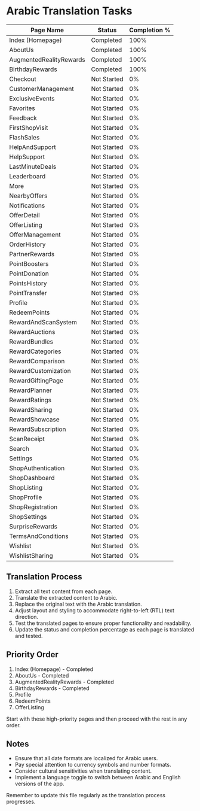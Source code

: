 # Arabic Translation Tasks

| Page Name | Status | Completion % |
|-----------|--------|--------------|
| Index (Homepage) | Completed | 100% |
| AboutUs | Completed | 100% |
| AugmentedRealityRewards | Completed | 100% |
| BirthdayRewards | Completed | 100% |
| Checkout | Not Started | 0% |
| CustomerManagement | Not Started | 0% |
| ExclusiveEvents | Not Started | 0% |
| Favorites | Not Started | 0% |
| Feedback | Not Started | 0% |
| FirstShopVisit | Not Started | 0% |
| FlashSales | Not Started | 0% |
| HelpAndSupport | Not Started | 0% |
| HelpSupport | Not Started | 0% |
| LastMinuteDeals | Not Started | 0% |
| Leaderboard | Not Started | 0% |
| More | Not Started | 0% |
| NearbyOffers | Not Started | 0% |
| Notifications | Not Started | 0% |
| OfferDetail | Not Started | 0% |
| OfferListing | Not Started | 0% |
| OfferManagement | Not Started | 0% |
| OrderHistory | Not Started | 0% |
| PartnerRewards | Not Started | 0% |
| PointBoosters | Not Started | 0% |
| PointDonation | Not Started | 0% |
| PointsHistory | Not Started | 0% |
| PointTransfer | Not Started | 0% |
| Profile | Not Started | 0% |
| RedeemPoints | Not Started | 0% |
| RewardAndScanSystem | Not Started | 0% |
| RewardAuctions | Not Started | 0% |
| RewardBundles | Not Started | 0% |
| RewardCategories | Not Started | 0% |
| RewardComparison | Not Started | 0% |
| RewardCustomization | Not Started | 0% |
| RewardGiftingPage | Not Started | 0% |
| RewardPlanner | Not Started | 0% |
| RewardRatings | Not Started | 0% |
| RewardSharing | Not Started | 0% |
| RewardShowcase | Not Started | 0% |
| RewardSubscription | Not Started | 0% |
| ScanReceipt | Not Started | 0% |
| Search | Not Started | 0% |
| Settings | Not Started | 0% |
| ShopAuthentication | Not Started | 0% |
| ShopDashboard | Not Started | 0% |
| ShopListing | Not Started | 0% |
| ShopProfile | Not Started | 0% |
| ShopRegistration | Not Started | 0% |
| ShopSettings | Not Started | 0% |
| SurpriseRewards | Not Started | 0% |
| TermsAndConditions | Not Started | 0% |
| Wishlist | Not Started | 0% |
| WishlistSharing | Not Started | 0% |

## Translation Process

1. Extract all text content from each page.
2. Translate the extracted content to Arabic.
3. Replace the original text with the Arabic translation.
4. Adjust layout and styling to accommodate right-to-left (RTL) text direction.
5. Test the translated pages to ensure proper functionality and readability.
6. Update the status and completion percentage as each page is translated and tested.

## Priority Order

1. Index (Homepage) - Completed
2. AboutUs - Completed
3. AugmentedRealityRewards - Completed
4. BirthdayRewards - Completed
5. Profile
6. RedeemPoints
7. OfferListing

Start with these high-priority pages and then proceed with the rest in any order.

## Notes

- Ensure that all date formats are localized for Arabic users.
- Pay special attention to currency symbols and number formats.
- Consider cultural sensitivities when translating content.
- Implement a language toggle to switch between Arabic and English versions of the app.

Remember to update this file regularly as the translation process progresses.
